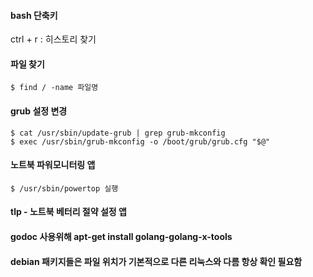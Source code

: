 #### bash 단축키
ctrl + r : 히스토리 찾기

#### 파일 찾기
```shell
$ find / -name 파일명
```

#### grub 설정 변경
```shell
$ cat /usr/sbin/update-grub | grep grub-mkconfig
$ exec /usr/sbin/grub-mkconfig -o /boot/grub/grub.cfg "$@"
```

#### 노트북 파워모니터링 앱
```shell
$ /usr/sbin/powertop 실행
```

#### tlp - 노트북 베터리 절약 설정 앱

#### godoc 사용위해 apt-get install golang-golang-x-tools
 
#### debian 패키지들은 파일 위치가 기본적으로 다른 리눅스와 다름 항상 확인 필요함
